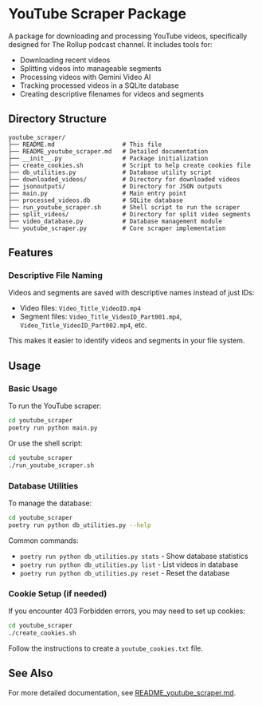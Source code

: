# YouTube Scraper Package

A package for downloading and processing YouTube videos, specifically designed for The Rollup podcast channel. It includes tools for:

- Downloading recent videos
- Splitting videos into manageable segments
- Processing videos with Gemini Video AI
- Tracking processed videos in a SQLite database
- Creating descriptive filenames for videos and segments

## Directory Structure

```
youtube_scraper/
├── README.md                   # This file
├── README_youtube_scraper.md   # Detailed documentation
├── __init__.py                 # Package initialization
├── create_cookies.sh           # Script to help create cookies file
├── db_utilities.py             # Database utility script
├── downloaded_videos/          # Directory for downloaded videos
├── jsonoutputs/                # Directory for JSON outputs
├── main.py                     # Main entry point
├── processed_videos.db         # SQLite database
├── run_youtube_scraper.sh      # Shell script to run the scraper
├── split_videos/               # Directory for split video segments
├── video_database.py           # Database management module
└── youtube_scraper.py          # Core scraper implementation
```

## Features

### Descriptive File Naming

Videos and segments are saved with descriptive names instead of just IDs:

- Video files: `Video_Title_VideoID.mp4`
- Segment files: `Video_Title_VideoID_Part001.mp4`, `Video_Title_VideoID_Part002.mp4`, etc.

This makes it easier to identify videos and segments in your file system.

## Usage

### Basic Usage

To run the YouTube scraper:

```bash
cd youtube_scraper
poetry run python main.py
```

Or use the shell script:

```bash
cd youtube_scraper
./run_youtube_scraper.sh
```

### Database Utilities

To manage the database:

```bash
cd youtube_scraper
poetry run python db_utilities.py --help
```

Common commands:
- `poetry run python db_utilities.py stats` - Show database statistics
- `poetry run python db_utilities.py list` - List videos in database
- `poetry run python db_utilities.py reset` - Reset the database

### Cookie Setup (if needed)

If you encounter 403 Forbidden errors, you may need to set up cookies:

```bash
cd youtube_scraper
./create_cookies.sh
```

Follow the instructions to create a `youtube_cookies.txt` file.

## See Also

For more detailed documentation, see [README_youtube_scraper.md](README_youtube_scraper.md). 